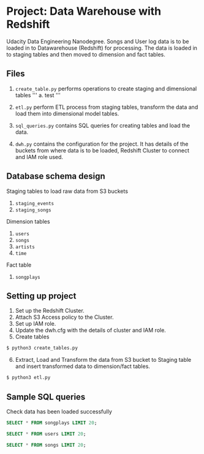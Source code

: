 # Project: Data Warehouse with Redshift

Udacity Data Engineering Nanodegree. Songs and User log data is to be loaded in to Datawarehouse (Redshift) for processing. The data is loaded in to staging tables and then moved to dimension and fact tables.


## Files

1. ```create_table.py``` performs operations to create staging and dimensional tables
''' a. test '''

2. ```etl.py``` perform ETL process from staging tables, transform the data and load them into dimensional model tables.

3. ```sql_queries.py``` contains SQL queries for creating tables and load the data.

4. ```dwh.py``` contains the configuration for the project. It has details of the buckets from where data is to be loaded, Redshift Cluster to connect  and IAM role used.


## Database schema design

Staging tables to load raw data from S3 buckets

1. ```staging_events``` 
2. ```staging_songs```

Dimension tables

1. ```users```
2. ```songs```
3. ```artists```
4. ```time```

Fact table

1. ```songplays```

## Setting up project

1. Set up the Redshift Cluster.
2. Attach S3 Access policy to the Cluster.
3. Set up IAM role.
4. Update the dwh.cfg with the details of cluster and IAM role.
5. Create tables

```bash
$ python3 create_tables.py
```
6. Extract, Load and Transform the data from S3 bucket to Staging table and insert transformed data to dimension/fact tables.

```bash
$ python3 etl.py
```

## Sample SQL queries

Check data has been loaded successfully

```sql
SELECT * FROM songplays LIMIT 20;
```

```sql 
SELECT * FROM users LIMIT 20;
```

```sql 
SELECT * FROM songs LIMIT 20;
```
